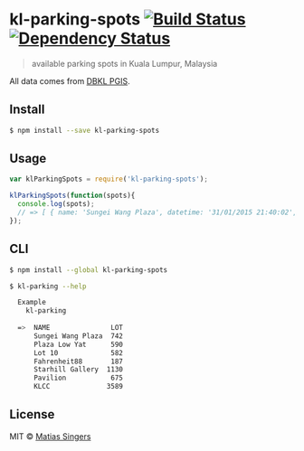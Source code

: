# kl-parking-spots [![Build Status](http://img.shields.io/travis/matiassingers/kl-parking-spots.svg?style=flat-square)](https://travis-ci.org/matiassingers/kl-parking-spots) [![Dependency Status](http://img.shields.io/gemnasium/matiassingers/kl-parking-spots.svg?style=flat-square)](https://gemnasium.com/matiassingers/kl-parking-spots)
> available parking spots in Kuala Lumpur, Malaysia

All data comes from [DBKL PGIS](http://dbklpgis.my/displayphotos.html).


## Install

```sh
$ npm install --save kl-parking-spots
```


## Usage

```js
var klParkingSpots = require('kl-parking-spots');

klParkingSpots(function(spots){
  console.log(spots);
  // => [ { name: 'Sungei Wang Plaza', datetime: '31/01/2015 21:40:02', lot: '742', type: 'Shopping Mall', ...
});
```


## CLI

```sh
$ npm install --global kl-parking-spots
```

```sh
$ kl-parking --help

  Example
    kl-parking
    
  =>  NAME               LOT
      Sungei Wang Plaza  742
      Plaza Low Yat      590
      Lot 10             582
      Fahrenheit88       187
      Starhill Gallery  1130
      Pavilion           675
      KLCC              3589
```


## License

MIT © [Matias Singers](http://mts.io)
